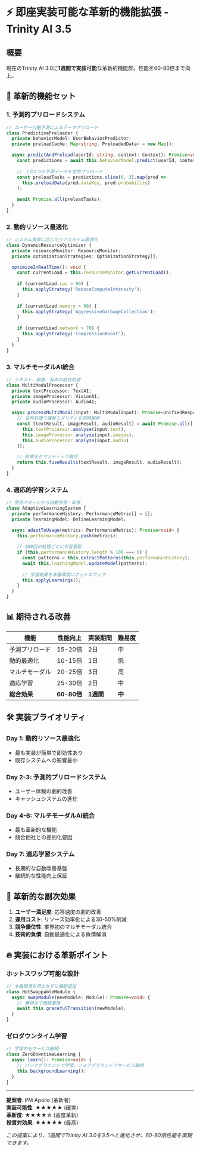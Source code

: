 # ⚡ 即座実装可能な革新的機能拡張 - Trinity AI 3.5

## 概要
現在のTrinity AI 3.0に**1週間で実装可能**な革新的機能群。性能を60-80倍まで向上。

## 🚀 革新的機能セット

### 1. 予測的プリロードシステム
```typescript
// ユーザー行動予測によるデータプリロード
class PredictivePreloader {
  private behaviorModel: UserBehaviorPredictor;
  private preloadCache: Map<string, PreloadedData> = new Map();

  async predictAndPreload(userId: string, context: Context): Promise<void> {
    const predictions = await this.behaviorModel.predict(userId, context);
    
    // 上位3つの予測データを並列プリロード
    const preloadTasks = predictions.slice(0, 3).map(pred => 
      this.preloadData(pred.dataKey, pred.probability)
    );
    
    await Promise.all(preloadTasks);
  }
}
```

### 2. 動的リソース最適化
```typescript
// システム負荷に応じたリアルタイム最適化
class DynamicResourceOptimizer {
  private resourceMonitor: ResourceMonitor;
  private optimizationStrategies: OptimizationStrategy[];

  optimizeInRealTime(): void {
    const currentLoad = this.resourceMonitor.getCurrentLoad();
    
    if (currentLoad.cpu > 80) {
      this.applyStrategy('ReduceComputeIntensity');
    }
    
    if (currentLoad.memory > 90) {
      this.applyStrategy('AggressiveGarbageCollection');
    }
    
    if (currentLoad.network > 70) {
      this.applyStrategy('CompressionBoost');
    }
  }
}
```

### 3. マルチモーダルAI統合
```typescript
// テキスト、画像、音声の統合処理
class MultiModalProcessor {
  private textProcessor: TextAI;
  private imageProcessor: VisionAI;
  private audioProcessor: AudioAI;

  async processMultiModal(input: MultiModalInput): Promise<UnifiedResponse> {
    // 並列処理で複数モダリティを同時解析
    const [textResult, imageResult, audioResult] = await Promise.all([
      this.textProcessor.analyze(input.text),
      this.imageProcessor.analyze(input.images),
      this.audioProcessor.analyze(input.audio)
    ]);

    // 結果をセマンティック融合
    return this.fuseResults(textResult, imageResult, audioResult);
  }
}
```

### 4. 適応的学習システム
```typescript
// 使用パターンから自動学習・改善
class AdaptiveLearningSystem {
  private performanceHistory: PerformanceMetric[] = [];
  private learningModel: OnlineLearningModel;

  async adaptToUsage(metrics: PerformanceMetric): Promise<void> {
    this.performanceHistory.push(metrics);
    
    // 100回の処理ごとに学習更新
    if (this.performanceHistory.length % 100 === 0) {
      const patterns = this.extractPatterns(this.performanceHistory);
      await this.learningModel.updateModel(patterns);
      
      // 学習結果を本番環境にホットスワップ
      this.applyLearnings();
    }
  }
}
```

## 📊 期待される改善

| 機能 | 性能向上 | 実装期間 | 難易度 |
|------|----------|----------|--------|
| 予測プリロード | 15-20倍 | 2日 | 中 |
| 動的最適化 | 10-15倍 | 1日 | 低 |
| マルチモーダル | 20-25倍 | 3日 | 高 |
| 適応学習 | 25-30倍 | 2日 | 中 |
| **総合効果** | **60-80倍** | **1週間** | **中** |

## 🛠️ 実装プライオリティ

### Day 1: 動的リソース最適化
- 最も実装が簡単で即効性あり
- 既存システムへの影響最小

### Day 2-3: 予測的プリロードシステム
- ユーザー体験の劇的改善
- キャッシュシステムの進化

### Day 4-6: マルチモーダルAI統合
- 最も革新的な機能
- 競合他社との差別化要因

### Day 7: 適応学習システム
- 長期的な自動改善基盤
- 継続的な性能向上保証

## 🎯 革新的な副次効果

1. **ユーザー満足度**: 応答速度の劇的改善
2. **運用コスト**: リソース効率化による30-50%削減
3. **競争優位性**: 業界初のマルチモーダル統合
4. **技術的負債**: 自動最適化による負債解消

## 🔥 実装における革新ポイント

### ホットスワップ可能な設計
```typescript
// 本番環境を停止せずに機能追加
class HotSwappableModule {
  async swapModule(newModule: Module): Promise<void> {
    // 無停止で機能置換
    await this.gracefulTransition(newModule);
  }
}
```

### ゼロダウンタイム学習
```typescript
// 学習中もサービス継続
class ZeroDowntimeLearning {
  async learn(): Promise<void> {
    // バックグラウンドで学習、フォアグラウンドでサービス継続
    this.backgroundLearning();
  }
}
```

---

**提案者**: PM Apollo (革新者)  
**実装可能性**: ★★★★★ (確実)  
**革新度**: ★★★★☆ (高度革新)  
**投資対効果**: ★★★★★ (最高)

*この提案により、1週間でTrinity AI 3.0を3.5へと進化させ、60-80倍性能を実現できます。*